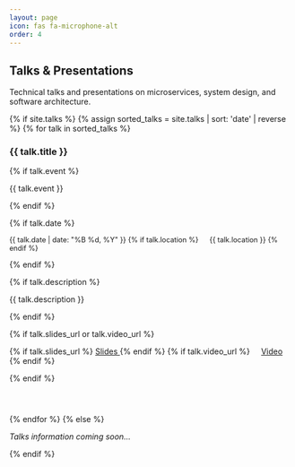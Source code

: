 ```yaml
---
layout: page
icon: fas fa-microphone-alt
order: 4
---
```


## Talks & Presentations

Technical talks and presentations on microservices, system design, and software architecture.

{% if site.talks %}
  {% assign sorted_talks = site.talks | sort: 'date' | reverse %}
  {% for talk in sorted_talks %}
<div class="talk-item" style="margin-bottom: 2rem; padding-bottom: 1.5rem; border-bottom: 1px solid var(--border-color);">
  <h3>
    {{ talk.title }}
  </h3>
  
  {% if talk.event %}
  <p style="font-size: 1em; color: var(--text-muted-color);">
    <i class="fas fa-calendar-day"></i> {{ talk.event }}
  </p>
  {% endif %}
  
  {% if talk.date %}
  <p class="text-muted" style="font-size: 0.9em;">
    <i class="far fa-calendar"></i> {{ talk.date | date: "%B %d, %Y" }}
    {% if talk.location %}
      <span style="margin-left: 1rem;">
        <i class="fas fa-map-marker-alt"></i> {{ talk.location }}
      </span>
    {% endif %}
  </p>
  {% endif %}
  
  {% if talk.description %}
  <p>{{ talk.description }}</p>
  {% endif %}
  
  {% if talk.slides_url or talk.video_url %}
  <p>
    {% if talk.slides_url %}
      <a href="{{ talk.slides_url }}" target="_blank">
        <i class="fas fa-file-powerpoint"></i> Slides
      </a>
    {% endif %}
    {% if talk.video_url %}
      <a href="{{ talk.video_url }}" target="_blank" style="margin-left: 1rem;">
        <i class="fas fa-video"></i> Video
      </a>
    {% endif %}
  </p>
  {% endif %}
</div>
  {% endfor %}
{% else %}
  <p class="text-muted"><em>Talks information coming soon...</em></p>
{% endif %}
